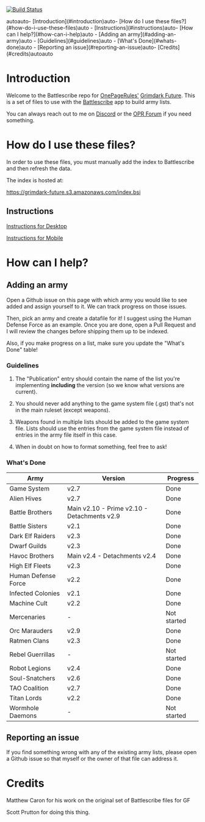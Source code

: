 [![Build Status](https://travis-ci.com/sprutton1/GrimdarkFutureBattlescribe.svg?branch=master)](https://travis-ci.com/sprutton1/GrimdarkFutureBattlescribe)

<!-- TOC -->autoauto- [Introduction](#introduction)auto- [How do I use these files?](#how-do-i-use-these-files)auto    - [Instructions](#instructions)auto- [How can I help?](#how-can-i-help)auto    - [Adding an army](#adding-an-army)auto        - [Guidelines](#guidelines)auto        - [What's Done](#whats-done)auto    - [Reporting an issue](#reporting-an-issue)auto- [Credits](#credits)autoauto<!-- /TOC -->

# Introduction

Welcome to the Battlescribe repo for [OnePageRules'](https://onepagerules.com/)
[Grimdark Future](https://onepagerules.com/portfolio/grimdark-future/). This is
a set of files to use with the [Battlescribe](https://battlescribe.net/) app to
build army lists.

You can always reach out to me on
[Discord](https://discordapp.com/channels/610199287346888743/610199287346888746)
or the [OPR Forum](http://onepagerules.proboards.com/) if you need something.

# How do I use these files?

In order to use these files, you must manually add the index to Battlescribe and
then refresh the data.

The index is hosted at:

https://grimdark-future.s3.amazonaws.com/index.bsi

## Instructions

[Instructions for Desktop](./desktop.md)

[Instructions for Mobile](./mobile.md)

# How can I help?

## Adding an army

Open a Github issue on this page with which army you would like to see added and
assign yourself to it. We can track progress on those issues.

Then, pick an army and create a datafile for it! I suggest using the Human
Defense Force as an example. Once you are done, open a Pull Request and I will
review the changes before shipping them up to be indexed.

Also, if you make progress on a list, make sure you update the "What's Done"
table!

### Guidelines

1. The "Publication" entry should contain the name of the list you're
   implementing **including** the version (so we know what versions are
   current).

2. You should never add anything to the game system file (.gst) that's not in
   the main ruleset (except weapons).

3. Weapons found in multiple lists should be added to the game system file.
   Lists should use the entries from the game system file instead of entries in
   the army file itself in this case.

4. When in doubt on how to format something, feel free to ask!

### What's Done

| Army | Version | Progress |
|---|---|---|
|Game System|v2.7|Done|
|Alien Hives|v2.7|Done|
|Battle Brothers|Main v2.10 - Prime v2.10 - Detachments v2.9|Done|
|Battle Sisters|v2.1|Done|
|Dark Elf Raiders|v2.3|Done|
|Dwarf Guilds|v2.3|Done|
|Havoc Brothers|Main v2.4 - Detachments v2.4|Done|
|High Elf Fleets|v2.3|Done|
|Human Defense Force|v2.2|Done|
|Infected Colonies|v2.1|Done|
|Machine Cult|v2.2|Done|
|Mercenaries|-|Not started|
|Orc Marauders|v2.9|Done|
|Ratmen Clans|v2.3|Done|
|Rebel Guerrillas|-|Not started|
|Robot Legions|v2.4|Done|
|Soul-Snatchers|v2.6|Done|
|TAO Coalition|v2.7|Done|
|Titan Lords|v2.2|Done|
|Wormhole Daemons|-|Not started|



## Reporting an issue

If you find something wrong with any of the existing army lists, please open a
Github issue so that myself or the owner of that file can address it.

# Credits

Matthew Caron for his work on the original set of Battlescribe files for GF

Scott Prutton for doing this thing.

